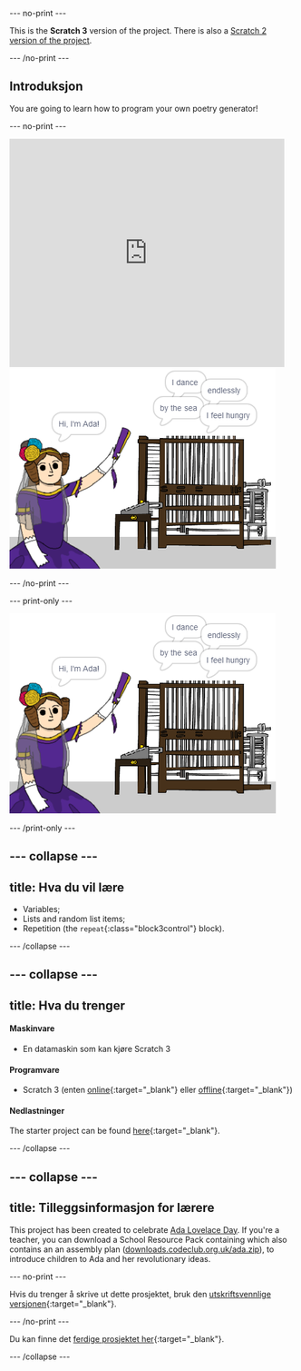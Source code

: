 \--- no-print \---

This is the **Scratch 3** version of the project. There is also a [Scratch 2 version of the project](https://projects.raspberrypi.org/en/projects/poetry-generator-scratch2).

\--- /no-print \---

## Introduksjon

You are going to learn how to program your own poetry generator!

\--- no-print \---

<div class="scratch-preview">
  <iframe allowtransparency="true" width="485" height="402" src="https://scratch.mit.edu/projects/embed/77844926/?autostart=false" frameborder="0" scrolling="no"></iframe>
  <img src="images/poetry-final.png">
</div>

\--- /no-print \---

\--- print-only \---

![skjermbilde av spillet](images/poetry-final.png)

\--- /print-only \---

## \--- collapse \---

## title: Hva du vil lære

+ Variables;
+ Lists and random list items;
+ Repetition (the `repeat`{:class="block3control"} block).

\--- /collapse \---

## \--- collapse \---

## title: Hva du trenger

#### Maskinvare

+ En datamaskin som kan kjøre Scratch 3

#### Programvare

+ Scratch 3 (enten [online](http://rpf.io/scratchon){:target="_blank"} eller [offline](http://rpf.io/scratchoff){:target="_blank"})

#### Nedlastninger

The starter project can be found [here](http://rpf.io/p/en/poetry-generator-go){:target="_blank"}.

\--- /collapse \---

## \--- collapse \---

## title: Tilleggsinformasjon for lærere

This project has been created to celebrate [Ada Lovelace Day](https://findingada.com). If you're a teacher, you can download a School Resource Pack containing which also contains an an assembly plan ([downloads.codeclub.org.uk/ada.zip](http://downloads.codeclub.org.uk/ada.zip)), to introduce children to Ada and her revolutionary ideas.

\--- no-print \---

Hvis du trenger å skrive ut dette prosjektet, bruk den [utskriftsvennlige versjonen](https://projects.raspberrypi.org/en/projects/poetry-generator/print){:target="_blank"}.

\--- /no-print \---

Du kan finne det [ferdige prosjektet her](http://rpf.io/p/en/poetry-generator-get){:target="_blank"}.

\--- /collapse \---